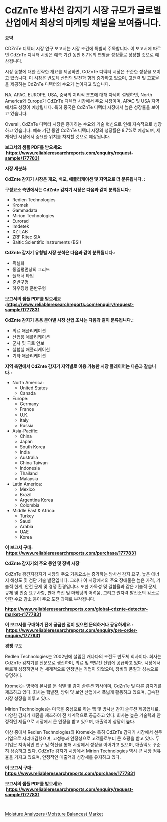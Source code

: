 <p><h1>CdZnTe 방사선 감지기 시장 규모가 글로벌 산업에서 최상의 마케팅 채널을 보여줍니다.</h1></p><p><strong>요약</strong></p>
<p><p>CDZnTe 디텍터 시장 연구 보고서는 시장 조건에 특별히 주목합니다. 이 보고서에 따르면 CdZnTe 디텍터 시장은 예측 기간 동안 8.7%의 연평균 성장률로 성장할 것으로 예상됩니다.</p><p>시장 동향에 대한 간략한 개요를 제공하면, CdZnTe 디텍터 시장은 꾸준한 성장을 보이고 있습니다. 이 시장은 반도체 산업의 발전과 함께 증가하고 있으며, 고전력 및 고효율을 제공하는 CdZnTe 디텍터의 수요가 높아지고 있습니다.</p><p>NA, APAC, EUROPE, USA, 중국의 지리적 분포에 대해 자세히 설명하면, North America와 Europe가 CdZnTe 디텍터 시장에서 주요 시장이며, APAC 및 USA 지역에서도 성장이 예상됩니다. 특히 중국은 CdZnTe 디텍터 시장에서 높은 성장률을 보이고 있습니다.</p><p>Overall, CdZnTe 디텍터 시장은 증가하는 수요와 기술 혁신으로 인해 지속적으로 성장하고 있습니다. 예측 기간 동안 CdZnTe 디텍터 시장의 성장률은 8.7%로 예상되며, 세계적인 시장에서 중요한 위치를 차지할 것으로 예상됩니다.</p></p>
<p><strong>보고서의 샘플 PDF를 받으세요: &nbsp;<a href="https://www.reliableresearchreports.com/enquiry/request-sample/1777831">https://www.reliableresearchreports.com/enquiry/request-sample/1777831</a></strong></p>
<p><strong>시장 세분화:</strong></p>
<p><strong> CdZnte 감지기 시장은 개요, 배포, 애플리케이션 및 지역으로 더 분류됩니다. :</strong></p>
<p><strong>구성요소 측면에서는 CdZnte 감지기 시장은 다음과 같이 분류됩니다.:</strong></p>
<p><ul><li>Redlen Technologies</li><li>Kromek</li><li>Gammadata</li><li>Mirion Technologies</li><li>Eurorad</li><li>Imdetek</li><li>XZ LAB</li><li>ZRF Ritec SIA</li><li>Baltic Scientific Instruments (BSI)</li></ul></p>
<p><strong> CdZnte 감지기 유형별 시장 분석은 다음과 같이 분류됩니다.:</strong></p>
<p><ul><li>픽셀화</li><li>동일평면상의 그리드</li><li>플래너 타입</li><li>준반구형</li><li>하우징형 준반구형</li></ul></p>
<p><strong>보고서의 샘플 PDF를 받으세요 :<a href="https://www.reliableresearchreports.com/enquiry/request-sample/1777831">https://www.reliableresearchreports.com/enquiry/request-sample/1777831</a></strong></p>
<p><strong> CdZnte 감지기 응용 분야별 시장 산업 조사는 다음과 같이 분류됩니다.:</strong></p>
<p><ul><li>의료 애플리케이션</li><li>산업용 애플리케이션</li><li>군사 및 국토 안보</li><li>실험실 애플리케이션</li><li>기타 애플리케이션</li></ul></p>
<p><strong>지역 측면에서 CdZnte 감지기 지역별로 이용 가능한 시장 플레이어는 다음과 같습니다.:</strong></p>
<p><ul>
    <li>
        North America:
        <ul>
            <li>United States</li>
            <li>Canada</li>
        </ul>
    </li>
    <li>
        Europe:
        <ul>
            <li>Germany</li>
            <li>France</li>
            <li>U.K.</li>
            <li>Italy</li>
            <li>Russia</li>
        </ul>
    </li>
    <li>
        Asia-Pacific:
        <ul>
            <li>China</li>
            <li>Japan</li>
            <li>South Korea</li>
            <li>India</li>
            <li>Australia</li>
            <li>China Taiwan</li>
            <li>Indonesia</li>
            <li>Thailand</li>
            <li>Malaysia</li>
        </ul>
    </li>
    <li>
        Latin America:
        <ul>
            <li>Mexico</li>
            <li>Brazil</li>
            <li>Argentina Korea</li>
            <li>Colombia</li>
        </ul>
    </li>
    <li>
        Middle East & Africa:
        <ul>
            <li>Turkey</li>
            <li>Saudi</li>
            <li>Arabia</li>
            <li>UAE</li>
            <li>Korea</li>
        </ul>
    </li>
    </ul></p>
<p><strong>이 보고서 구매: &nbsp;<a href="https://www.reliableresearchreports.com/purchase/1777831">https://www.reliableresearchreports.com/purchase/1777831</a></strong></p>
<p><strong>CdZnte 감지기의 주요 동인 및 장벽 시장</strong></p>
<p><p>CdZnTe 광견지감지기 시장의 주요 기동요소는 증가하는 방사선 감지 요구, 높은 에너지 해상도 및 첨단 기술 발전입니다. 그러나 이 시장에서의 주요 장애물은 높은 가격, 기술적 한계, 안전 문제 및 경쟁 환경입니다. 또한 가독성 및 결함율과 같은 기술적 문제, 규제 및 인증 요구사항, 판매 촉진 및 마케팅의 어려움, 그리고 원자력 발전소의 감소로 인한 수요 감소 등이 주요 도전 과제로 부각됩니다.</p></p>
<p><strong><a href="https://www.reliableresearchreports.com/global-cdznte-detector-market-r1777831">https://www.reliableresearchreports.com/global-cdznte-detector-market-r1777831</a></strong></p>
<p><strong>이 보고서를 구매하기 전에 궁금한 점이 있으면 문의하거나 공유하세요.: &nbsp;<a href="https://www.reliableresearchreports.com/enquiry/pre-order-enquiry/1777831">https://www.reliableresearchreports.com/enquiry/pre-order-enquiry/1777831</a></strong></p>
<p><strong>경쟁 구도</strong></p>
<p><p>Redlen Technologies는 2002년에 설립된 캐나다의 초전도 반도체 회사이다. 회사는 CdZnTe 감지기를 전문으로 생산하며, 의료 및 핵발전 산업에 공급하고 있다. 시장에서 빠르게 성장하면서 전 세계적으로 인정받는 기업이 되었으며, 장비의 품질과 성능으로 유명하다.</p><p>Kromek는 영국에 본사를 둔 식별 및 감지 솔루션 회사이며, CdZnTe 및 다른 감지기를 제조하고 있다. 회사는 핵발전, 방위 및 보안 산업에서 폭넓게 활동하고 있으며, 급속한 시장 성장을 이루고 있다.</p><p>Mirion Technologies는 미국을 중심으로 하는 핵 및 방사선 감지 솔루션 제공업체로, 다양한 감지기 제품을 제조하여 전 세계적으로 공급하고 있다. 회사는 높은 기술력과 안정적인 제품으로 시장에서 큰 인정을 받고 있으며, 매출액이 상당히 높다.</p><p>이상 중에서 Redlen Technologies와 Kromek는 특히 CdZnTe 감지기 시장에서 선두기업으로 자리매김했으며, 고성능과 안정성으로 고객들로부터 큰 호평을 받고 있다. 두 기업은 지속적인 연구 및 혁신을 통해 시장에서 성장을 이어가고 있으며, 매출액도 꾸준히 상승하고 있다. CdZnTe 감지기 시장에서 Mirion Technologies 역시 큰 시장 점유율을 가지고 있으며, 안정적인 매출액과 성장세를 유지하고 있다.</p></p>
<p><strong>이 보고서 구매: &nbsp; <a href="https://www.reliableresearchreports.com/purchase/1777831">https://www.reliableresearchreports.com/purchase/1777831</a></strong></p>
<p><strong>보고서의 샘플 PDF를 받으세요: &nbsp;<a href="https://www.reliableresearchreports.com/enquiry/request-sample/1777831">https://www.reliableresearchreports.com/enquiry/request-sample/1777831</a></strong><strong></strong></p>
<p>&nbsp;</p>
<p><p><a href="https://github.com/PeterParrish5/Market-Research-Report-List-4/blob/main/moisture-analyzers-moisture-balances-market.md">Moisture Analyzers (Moisture Balances) Market</a></p></p>